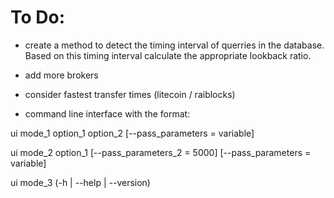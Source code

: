 <h1>To Do:</h1>


- create a method to detect the timing interval of querries in the database. Based on this timing interval calculate the appropriate lookback ratio.

- add more brokers

- consider fastest transfer times (litecoin / raiblocks)

- command line interface with the format:

ui mode_1 option_1 option_2 [--pass_parameters = variable]

ui mode_2 option_1 [--pass_parameters_2 = 5000] [--pass_parameters = variable]

ui mode_3 (-h | --help | --version)

